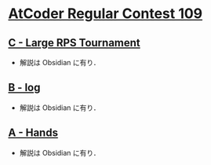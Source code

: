 # [AtCoder Regular Contest 109](https://atcoder.jp/contests/arc109)

## [C - Large RPS Tournament](https://atcoder.jp/contests/arc109/tasks/arc109_c)
- 解説は Obsidian に有り．

## [B - log](https://atcoder.jp/contests/arc109/tasks/arc109_b)
- 解説は Obsidian に有り．

## [A - Hands](https://atcoder.jp/contests/arc109/tasks/arc109_a)
- 解説は Obsidian に有り．
